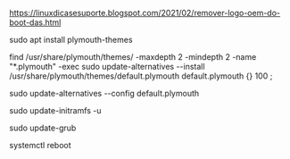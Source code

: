 https://linuxdicasesuporte.blogspot.com/2021/02/remover-logo-oem-do-boot-das.html

sudo apt install plymouth-themes

find /usr/share/plymouth/themes/ -maxdepth 2 -mindepth 2 -name "*.plymouth" -exec sudo update-alternatives --install /usr/share/plymouth/themes/default.plymouth default.plymouth {} 100 \;

sudo update-alternatives --config default.plymouth

sudo update-initramfs -u

sudo update-grub

systemctl reboot